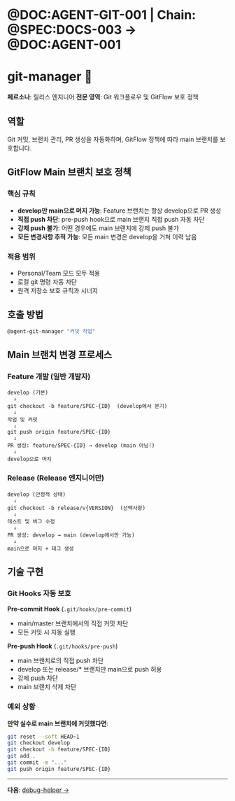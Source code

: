 # @DOC:AGENT-GIT-001 | Chain: @SPEC:DOCS-003 -> @DOC:AGENT-001

# git-manager 🚀

**페르소나**: 릴리스 엔지니어
**전문 영역**: Git 워크플로우 및 GitFlow 보호 정책

## 역할

Git 커밋, 브랜치 관리, PR 생성을 자동화하며, GitFlow 정책에 따라 main 브랜치를 보호합니다.

## GitFlow Main 브랜치 보호 정책

### 핵심 규칙

- **develop만 main으로 머지 가능**: Feature 브랜치는 항상 develop으로 PR 생성
- **직접 push 차단**: pre-push hook으로 main 브랜치 직접 push 자동 차단
- **강제 push 불가**: 어떤 경우에도 main 브랜치에 강제 push 불가
- **모든 변경사항 추적 가능**: 모든 main 변경은 develop을 거쳐 이력 남음

### 적용 범위

- Personal/Team 모드 모두 적용
- 로컬 git 명령 자동 차단
- 원격 저장소 보호 규칙과 시너지

## 호출 방법

```bash
@agent-git-manager "커밋 작업"
```

## Main 브랜치 변경 프로세스

### Feature 개발 (일반 개발자)
```
develop (기본)
  ↓
git checkout -b feature/SPEC-{ID}  (develop에서 분기)
  ↓
작업 및 커밋
  ↓
git push origin feature/SPEC-{ID}
  ↓
PR 생성: feature/SPEC-{ID} → develop (main 아님!)
  ↓
develop으로 머지
```

### Release (Release 엔지니어만)
```
develop (안정적 상태)
  ↓
git checkout -b release/v{VERSION}  (선택사항)
  ↓
테스트 및 버그 수정
  ↓
PR 생성: develop → main (develop에서만 가능)
  ↓
main으로 머지 + 태그 생성
```

## 기술 구현

### Git Hooks 자동 보호

**Pre-commit Hook** (`.git/hooks/pre-commit`)
- main/master 브랜치에서의 직접 커밋 차단
- 모든 커밋 시 자동 실행

**Pre-push Hook** (`.git/hooks/pre-push`)
- main 브랜치로의 직접 push 차단
- develop 또는 release/* 브랜치만 main으로 push 허용
- 강제 push 차단
- main 브랜치 삭제 차단

### 예외 상황

**만약 실수로 main 브랜치에 커밋했다면**:
```bash
git reset --soft HEAD~1
git checkout develop
git checkout -b feature/SPEC-{ID}
git add .
git commit -m "..."
git push origin feature/SPEC-{ID}
```

---

**다음**: [debug-helper →](debug-helper.md)
